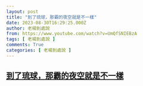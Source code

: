 ```yaml
---
layout: post
title: "到了琉球，那霸的夜空就是不一樣"
date: 2023-08-30T16:29:25.000Z
author: 老楊到處說
from: https://www.youtube.com/watch?v=UmQfSNIEBzA
tags: [ 老楊到處說 ]
comments: True
categories: [ 老楊到處說 ]
---
```

<!--1693412965000-->
[到了琉球，那霸的夜空就是不一樣](https://www.youtube.com/watch?v=UmQfSNIEBzA)
------

<div>

</div>
